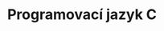 ---
title: "Programovací jazyk C"
permalink: programovaci-jazyk-c/
redirect_to: /rozcestnik.html#Programovací_jazyk_C
exclude: true
---